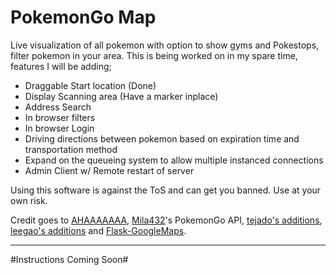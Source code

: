 


# PokemonGo Map

Live visualization of all pokemon with option to show gyms and Pokestops, filter pokemon in your area. This is being worked on in my spare time, features I will be adding;
* Draggable Start location (Done)
* Display Scanning area (Have a marker inplace)
* Address Search
* In browser filters
* In browser Login
* Driving directions between pokemon based on expiration time and transportation method
* Expand on the queueing system to allow multiple instanced connections
* Admin Client w/ Remote restart of server

Using this software is against the ToS and can get you banned. Use at your own risk.

Credit goes to [AHAAAAAAA](https://github.com/AHAAAAAAA/PokemonGo-Map), [Mila432](https://github.com/Mila432/Pokemon_Go_API)'s PokemonGo API, [tejado's additions](https://github.com/tejado/pokemongo-api-demo), [leegao's additions](https://github.com/leegao/pokemongo-api-demo/tree/simulation) and [Flask-GoogleMaps](https://github.com/rochacbruno/Flask-GoogleMaps).

---
#Instructions Coming Soon#


